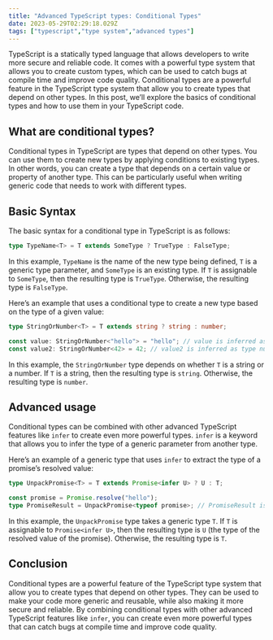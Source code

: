 ```yaml
---
title: "Advanced TypeScript types: Conditional Types"
date: 2023-05-29T02:29:18.029Z
tags: ["typescript","type system","advanced types"]
---
```



TypeScript is a statically typed language that allows developers to write more secure and reliable code. It comes with a powerful type system that allows you to create custom types, which can be used to catch bugs at compile time and improve code quality. Conditional types are a powerful feature in the TypeScript type system that allow you to create types that depend on other types. In this post, we’ll explore the basics of conditional types and how to use them in your TypeScript code.

## What are conditional types?

Conditional types in TypeScript are types that depend on other types. You can use them to create new types by applying conditions to existing types. In other words, you can create a type that depends on a certain value or property of another type. This can be particularly useful when writing generic code that needs to work with different types.

## Basic Syntax

The basic syntax for a conditional type in TypeScript is as follows:

```ts
type TypeName<T> = T extends SomeType ? TrueType : FalseType;
```

In this example, `TypeName` is the name of the new type being defined, `T` is a generic type parameter, and `SomeType` is an existing type. If `T` is assignable to `SomeType`, then the resulting type is `TrueType`. Otherwise, the resulting type is `FalseType`.

Here’s an example that uses a conditional type to create a new type based on the type of a given value:

```ts
type StringOrNumber<T> = T extends string ? string : number;

const value: StringOrNumber<"hello"> = "hello"; // value is inferred as type string
const value2: StringOrNumber<42> = 42; // value2 is inferred as type number 
```

In this example, the `StringOrNumber` type depends on whether `T` is a string or a number. If `T` is a string, then the resulting type is `string`. Otherwise, the resulting type is `number`. 

## Advanced usage

Conditional types can be combined with other advanced TypeScript features like `infer` to create even more powerful types. `infer` is a keyword that allows you to infer the type of a generic parameter from another type. 

Here’s an example of a generic type that uses `infer` to extract the type of a promise’s resolved value:

```ts
type UnpackPromise<T> = T extends Promise<infer U> ? U : T;

const promise = Promise.resolve("hello");
type PromiseResult = UnpackPromise<typeof promise>; // PromiseResult is inferred as type string
```

In this example, the `UnpackPromise` type takes a generic type `T`. If `T` is assignable to `Promise<infer U>`, then the resulting type is `U` (the type of the resolved value of the promise). Otherwise, the resulting type is `T`.

## Conclusion

Conditional types are a powerful feature of the TypeScript type system that allow you to create types that depend on other types. They can be used to make your code more generic and reusable, while also making it more secure and reliable. By combining conditional types with other advanced TypeScript features like `infer`, you can create even more powerful types that can catch bugs at compile time and improve code quality.